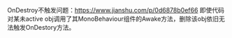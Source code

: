 OnDestroy不触发问题：https://www.jianshu.com/p/0d6878b0ef66
即使代码对某未active obj调用了其MonoBehaviour组件的Awake方法，删除该obj依旧无法触发OnDestory方法。